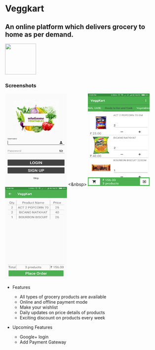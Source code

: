 # Veggkart
## An online platform which delivers grocery to home as per demand.
<img src="http://www.free-icons-download.net/images/shopping-cart-logo-icon-74183.png" width="100" height="100"/>

### Screenshots
<img src="https://raw.githubusercontent.com/Dex1019/Veggkart/master/screenshot/1.png" width="200" height="300"/> <&nbsp> <img src="https://raw.githubusercontent.com/Dex1019/Veggkart/master/screenshot/2.png" width="200" height="300"/>
<img src="https://raw.githubusercontent.com/Dex1019/Veggkart/master/screenshot/3.png" width="200" height="300"/>

+ Features
  - All types of grocery products are available
  - Online and offline payment mode
  - Make your wishlist
  - Daily updates on price details of products
  - Exciting discount on products every week
  
+ Upcoming Features
  - Google+ login 
  - Add Payment Gateway
 
